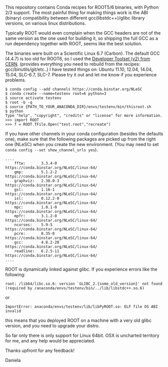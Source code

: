 This repository contains Conda recipes for ROOT5/6 binaries, with Python 2/3 support. The most painful thing for making things work is the ABI (binary) compatibility between different gcc(libstdc++)/glibc library versions, on various linux distributions.

Typically ROOT would even complain when the GCC headers are not of the same version as the one used for building it, so shipping the full GCC as a run dependency together with ROOT, seems like the best solution.

The binaries were built on a Scientific Linux 6.7 (Carbon). The default GCC (4.4.7) is too old for ROOT6, so I used the [Developer Toolset (v2) from CERN](http://linux.web.cern.ch/linux/devtoolset).
(provides everything you need to rebuild from the recipes: gcc/binutils/git/etc..)
I have tested things on: Ubuntu 11.10, 12.04, 14.04, 15.04, SLC-6.7, SLC-7. Please try it out and let me know if you experience problems. 
```
$ conda config --add channels https://conda.binstar.org/NLeSC
$ conda create --name=testenv root=6 python=3
$ source activate testenv
$ root -b -q
$ source {PATH_TO_YOUR_ANACONDA_DIR}/envs/testenv/bin/thisroot.sh
$ python
Type "help", "copyright", "credits" or "license" for more information.
>>> import ROOT
>>> f = ROOT.TFile.Open("test.root","recreate")
```

If you have other channels in your conda configuration (besides the defaults one), make sure that the following packages are picked up from the right one (NLeSC) when you create the new environment.
(You may need to set ``` conda config --set show_channel_urls yes ```).
```
....
    fftw:       3.3.4-0                https://conda.binstar.org/NLeSC/linux-64/
    gmp:        5.1.2-2                https://conda.binstar.org/NLeSC/linux-64/
    graphviz:   2.38.0-3               https://conda.binstar.org/NLeSC/linux-64/
    gsl:        1.16-1                 https://conda.binstar.org/NLeSC/linux-64/
    isl:        0.12.2-0               https://conda.binstar.org/NLeSC/linux-64/
    mpc:        1.0.1-0                https://conda.binstar.org/NLeSC/linux-64/
    mpfr:       3.1.2-0                https://conda.binstar.org/NLeSC/linux-64/
    ncurses:    5.9-5                  https://conda.binstar.org/NLeSC/linux-64/
    pcre:       8.35-0                 https://conda.binstar.org/NLeSC/linux-64/
    gcc:        4.8.2-20               https://conda.binstar.org/NLeSC/linux-64/
    readline:   6.2.5-11               https://conda.binstar.org/NLeSC/linux-64/
....
```
ROOT is dynamically linked against glibc. If you experience errors like the following:

``` root: /lib64/libc.so.6: version `GLIBC_2.{some_old_version}' not found 
(required by /anaconda/envs/testenv/bin/../lib/libstdc++.so.6) ```

or

``` ImportError: anaconda/envs/testenv/lib/libPyROOT.so: ELF file OS ABI invalid ```

this means that you deployed ROOT on a machine with a very old glibc version, and you need to upgrade your distro. 

So far only there is only support for Linux 64bit. OSX is uncharted territory for me, and any help would be appreciated.

Thanks upfront for any feedback!

Daniela
